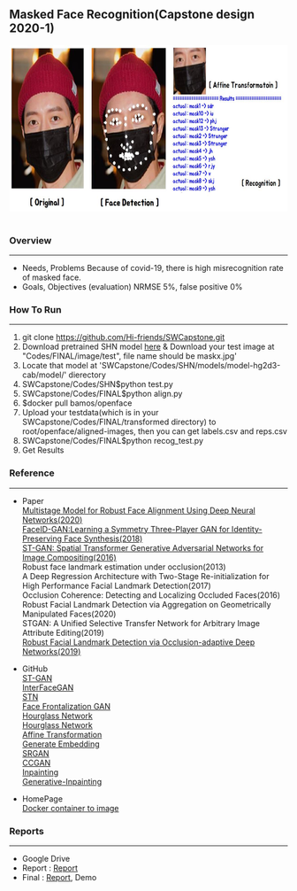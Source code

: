 ## Masked Face Recognition(Capstone design 2020-1)

<div style="text-align:center"><img src="/Codes/Abstract.jpg" width="700px" height="300px" title="px(픽셀) 크기 설정" alt="RubberDuck"></img></div><br/>


### Overview
***
- Needs, Problems
    Because of covid-19, there is high misrecognition rate of masked face.
- Goals, Objectives (evaluation)
    NRMSE 5%, false positive 0%
    
### How To Run
***
1. git clone https://github.com/Hi-friends/SWCapstone.git
2. Download pretrained SHN model [here](https://drive.google.com/drive/folders/1AbTGhIBzUUINTH2GNL05tSWvOHnclRr4)
& Download your test image at "Codes/FINAL/image/test", file name should be maskx.jpg'
3. Locate that model at 'SWCapstone/Codes/SHN/models/model-hg2d3-cab/model/' dierectory
4. SWCapstone/Codes/SHN$python test.py
5. SWCapstone/Codes/FINAL$python align.py
6. $docker pull bamos/openface
7. Upload your testdata(which is in your SWCapstone/Codes/FINAL/transformed directory) to root/openface/aligned-images, then you can get labels.csv and reps.csv
8. SWCapstone/Codes/FINAL$python recog_test.py
9. Get Results


### Reference
***
- Paper   
[Multistage Model for Robust Face Alignment Using Deep Neural Networks(2020)](https://arxiv.org/pdf/2002.01075.pdf)   
[FaceID-GAN:Learning a Symmetry Three-Player GAN for Identity-Preserving Face Synthesis(2018)](http://openaccess.thecvf.com/content_cvpr_2018/papers/Shen_FaceID-GAN_Learning_a_CVPR_2018_paper.pdf)   
[ST-GAN: Spatial Transformer Generative Adversarial Networks for Image Compositing(2016)](https://arxiv.org/pdf/1506.02025.pdf)   
Robust face landmark estimation under occlusion(2013)   
A Deep Regression Architecture with Two-Stage Re-initialization for High Performance Facial Landmark Detection(2017)   
Occlusion Coherence: Detecting and Localizing Occluded Faces(2016)   
Robust Facial Landmark Detection via Aggregation on Geometrically Manipulated Faces(2020)   
STGAN: A Unified Selective Transfer Network for Arbitrary Image Attribute Editing(2019)   
[Robust Facial Landmark Detection via Occlusion-adaptive Deep Networks(2019)](http://openaccess.thecvf.com/content_CVPR_2019/papers/Zhu_Robust_Facial_Landmark_Detection_via_Occlusion-Adaptive_Deep_Networks_CVPR_2019_paper.pdf)   

- GitHub   
[ST-GAN](https://github.com/chenhsuanlin/spatial-transformer-GAN)   
[InterFaceGAN](https://github.com/genforce/interfacegan)   
[STN](https://github.com/kevinzakka/spatial-transformer-network)   
[Face Frontalization GAN](https://github.com/scaleway/frontalization)   
[Hourglass Network](https://github.com/deepinx/deep-face-alignment)   
[Hourglass Network](https://github.com/viliusmat/SHN-based-2D-face-alignment)   
[Affine Transformation](https://github.com/cmusatyalab/openface/blob/master/openface/align_dlib.py)   
[Generate Embedding](https://gist.github.com/ageitgey/ddbae3b209b6344a458fa41a3cf75719)   
[SRGAN](https://github.com/dongheehand/SRGAN-PyTorch)   
[CCGAN](https://github.com/mafda/generative_adversarial_networks_101/blob/master/src/mnist/04_CCGAN_MNIST.ipynb)   
[Inpainting](https://github.com/JiahuiYu/generative_inpainting)   
[Generative-Inpainting](https://github.com/daa233/generative-inpainting-pytorch)   

- HomePage   
[Docker container to image](https://galid1.tistory.com/323)   


### Reports
***
+ Google Drive
+ Report : [Report](https://github.com/Hi-friends/SWCapstone/tree/master/Reports)
+ Final : [Report](https://github.com/Hi-friends/SWCapstone/tree/master/Reports), Demo

